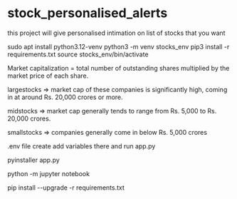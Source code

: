# stock_personalised_alerts
this project will give personalised intimation on list of stocks that you want 

sudo apt install python3.12-venv
python3 -m venv stocks_env
pip3 install -r requirements.txt
source stocks_env/bin/activate

<!-- pip install nsepython -->
<!-- pip install pandas -->

Market capitalization = total number of outstanding shares multiplied by the market price of each share.

largestocks => market cap of these companies is significantly high, coming in at around Rs. 20,000 crores or more.

midstocks => market cap generally tends to range from Rs. 5,000 to Rs. 20,000 crores.

smallstocks => companies generally come in below Rs. 5,000 crores

.env file create add variables there and run app.py



pyinstaller app.py

python -m jupyter notebook

pip install --upgrade -r requirements.txt